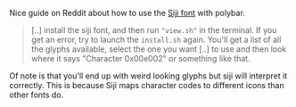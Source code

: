 Nice guide on Reddit about how to use the [Siji font](https://github.com/stark/siji) with polybar.

> [..] install the siji font, and then run `"view.sh"` in the terminal. If you get an error, try to launch the `install.sh` again. You'll get a list of all the glyphs available, select the one you want [..] to use and then look where it says "Character 0x00e002" or something like that.

Of note is that you'll end up with weird looking glyphs but siji will interpret it correctly. This is because Siji maps character codes to different icons than other fonts do.
